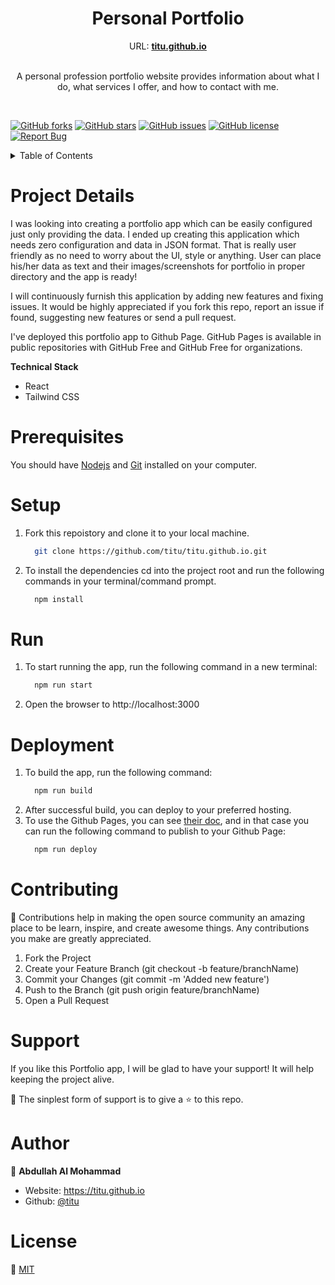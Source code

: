 <p align="center">
  <h1 align="center">Personal Portfolio</h1>
  <div align="center">
    URL: <strong><a href="https://titu.github.io" target="_blank">titu.github.io</a></strong>
  </div>
  <br/>

  <p align="center">
    A personal profession portfolio website provides information about what I do, what services I offer, and how to contact with me.
  </p>
</p>
<br />
<p>

[![GitHub forks](https://img.shields.io/github/forks/titu/titu.github.io?style=for-the-badge)](https://github.com/titu/titu.github.io/network)
[![GitHub stars](https://img.shields.io/github/stars/titu/titu.github.io?style=for-the-badge)](https://github.com/titu/titu.github.io/stargazers)
[![GitHub issues](https://img.shields.io/github/issues/titu/titu.github.io?style=for-the-badge)](https://github.com/titu/titu.github.io/issues)
[![GitHub license](https://img.shields.io/github/license/titu/titu.github.io?style=for-the-badge)](https://github.com/titu/titu.github.io/blob/main/LICENSE)
[![Report Bug](https://img.shields.io/badge/Report-Bug-red?style=for-the-badge)](https://github.com/titu/titu.github.io/issues)
</div>

<details>
  <summary>Table of Contents</summary>
  <ol>
    <li>
      <a href="#project-details">Project Details</a>
    </li>
    <li>
      <a href="#prerequisites">Prerequisites</a>
    </li>
    <li><a href="#setup">Setup</a></li>
    <li><a href="#run">Run</a></li>
    <li><a href="#deployment">Deployment</a></li>
    <li><a href="#contributing">Contributing</a></li>
    <li><a href="#support">Support</a></li>
    <li><a href="#author">Author</a></li>
    <li><a href="#license">License</a></li>
  </ol>
</details>


# Project Details

<!--[![titu.github.io](/assets/screenshot.gif)](https://titu.github.io)-->
I was looking into creating a portfolio app which can be easily configured just only providing the data. I ended up creating this application which needs zero configuration and data in JSON format. That is really user friendly as no need to worry about the UI, style or anything. User can place his/her data as text and their images/screenshots for portfolio in proper directory and the app is ready!

I will continuously furnish this application by adding new features and fixing issues. It would be highly appreciated if you fork this repo, report an issue if found, suggesting new features or send a pull request.

I've deployed this portfolio app to Github Page. GitHub Pages is available in public repositories with GitHub Free and GitHub Free for organizations.

**Technical Stack**
- React
- Tailwind CSS

# Prerequisites

You should have [Nodejs](https://nodejs.org/en/) and [Git](https://git-scm.com/downloads) installed on your computer.

# Setup

1. Fork this repoistory and clone it to your local machine.
    ```sh
      git clone https://github.com/titu/titu.github.io.git
    ``` 

2. To install the dependencies cd into the project root and run the following commands in your terminal/command prompt.
    ```sh
      npm install
    ```
# Run

1. To start running the app, run the following command in a new terminal:
    ```sh
      npm run start
    ```
2. Open the browser to http://localhost:3000

# Deployment

1. To build the app, run the following command:
    ```sh
      npm run build
    ```
2. After successful build, you can deploy to your preferred hosting.
3. To use the Github Pages, you can see [their doc](https://docs.github.com/en/pages/getting-started-with-github-pages/creating-a-github-pages-site), and in that case you can run the following command to publish to your Github Page:
    ```sh
      npm run deploy
    ```

# Contributing

🤝 Contributions help in making the open source community an amazing place to be learn, inspire, and create awesome things. Any contributions you make are greatly appreciated.

1. Fork the Project
2. Create your Feature Branch (git checkout -b feature/branchName)
3. Commit your Changes (git commit -m 'Added new feature')
4. Push to the Branch (git push origin feature/branchName)
5. Open a Pull Request

# Support
If you like this Portfolio app, I will be glad to have your support! It will help keeping the project alive.

💛 The sinplest form of support is to give a ⭐️ to this repo.

# Author

👤 **Abdullah Al Mohammad**
 - Website: https://titu.github.io
 - Github: [@titu](https://github.com/titu)

# License
📝 [MIT](https://github.com/titu/titu.github.io/blob/main/LICENSE)
